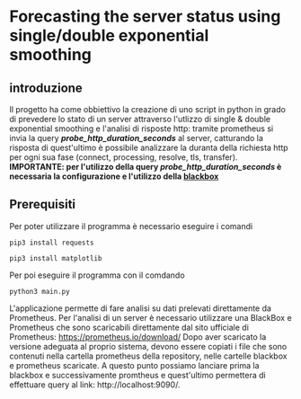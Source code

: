 # Forecasting the server status using single/double exponential smoothing
## introduzione
Il progetto ha come obbiettivo la creazione di uno script in python in grado di prevedere lo stato di un server attraverso l'utlizzo di single & double exponential smoothing e l'analisi di risposte http: tramite prometheus si invia la query ***probe_http_duration_seconds*** al server, catturando la risposta di quest'ultimo è possibile analizzare la duranta della richiesta http per ogni sua fase (connect, processing, resolve, tls, transfer). **IMPORTANTE: per l'utilizzo della query *probe_http_duration_seconds* è necessaria la configurazione e l'utilizzo della [blackbox](https://github.com/prometheus/blackbox_exporter)**
## Prerequisiti
Per poter utilizzare il programma è necessario eseguire i comandi

`pip3 install requests` 

`pip3 install matplotlib`

Per poi eseguire il programma con il comdando

`python3 main.py`

L'applicazione permette di fare analisi su dati prelevati direttamente da Prometheus. Per l'analisi di un server è necessario utilizzare una BlackBox e Prometheus che sono scaricabili direttamente dal sito ufficiale di Prometheus: https://prometheus.io/download/
Dopo aver scaricato la versione adeguata al proprio sistema, devono essere copiati i file che sono contenuti nella cartella prometheus della repository, nelle cartelle blackbox e prometheus scaricate.
A questo punto possiamo lanciare prima la blackbox e successivamente promtheus e quest'ultimo permettera di effettuare query al link: http://localhost:9090/.

